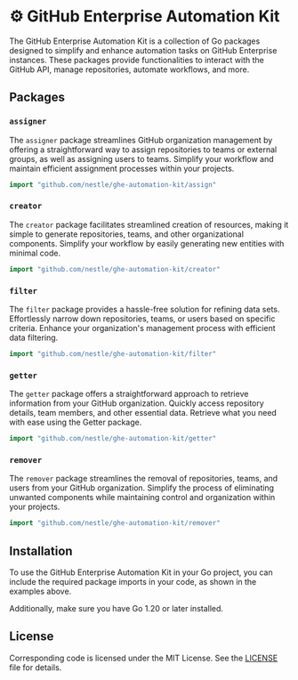 # :gear: GitHub Enterprise Automation Kit

The GitHub Enterprise Automation Kit is a collection of Go packages designed to simplify and enhance automation tasks on GitHub Enterprise instances. These packages provide functionalities to interact with the GitHub API, manage repositories, automate workflows, and more.

## Packages

### `assigner`

The `assigner` package streamlines GitHub organization management by offering a straightforward way to assign repositories to teams or external groups, as well as assigning users to teams. Simplify your workflow and maintain efficient assignment processes within your projects.

```go
import "github.com/nestle/ghe-automation-kit/assign"
```

### `creator`

The `creator` package facilitates streamlined creation of resources, making it simple to generate repositories, teams, and other organizational components. Simplify your workflow by easily generating new entities with minimal code.

```go
import "github.com/nestle/ghe-automation-kit/creator"
```

### `filter`

The `filter` package provides a hassle-free solution for refining data sets. Effortlessly narrow down repositories, teams, or users based on specific criteria. Enhance your organization's management process with efficient data filtering.

```go
import "github.com/nestle/ghe-automation-kit/filter"
```

### `getter`

The `getter` package offers a straightforward approach to retrieve information from your GitHub organization. Quickly access repository details, team members, and other essential data. Retrieve what you need with ease using the Getter package.

```go
import "github.com/nestle/ghe-automation-kit/getter"
```

### `remover`

The `remover` package streamlines the removal of repositories, teams, and users from your GitHub organization. Simplify the process of eliminating unwanted components while maintaining control and organization within your projects.

```go
import "github.com/nestle/ghe-automation-kit/remover"
```

## Installation

To use the GitHub Enterprise Automation Kit in your Go project, you can include the required package imports in your code, as shown in the examples above.

Additionally, make sure you have Go 1.20 or later installed.

## License

Corresponding code is licensed under the MIT License. See the [LICENSE](LICENSE) file for details.
